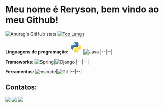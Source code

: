 # Meu nome é Reryson, bem vindo ao meu Github!

![Anurag's GitHub stats](https://github-readme-stats.vercel.app/api?username=rerysonn&show_icons=true&theme=radical)
[![Top Langs](https://github-readme-stats.vercel.app/api/top-langs/?username=rerysonn&theme=radical)](https://github.com/rerysonn/github-readme-stats)


**Linguagens de programação:**
<img title="Python" alt="Python" width="40px" src="https://raw.githubusercontent.com/devicons/devicon/master/icons/python/python-original.svg"/>|<img alt="Java" title="Java" width="40px" src="https://cdn.jsdelivr.net/gh/devicons/devicon/icons/java/java-original-wordmark.svg">
|--|--|

**Frameworks:**
<img title="Spring Boot" alt="Spring" width="40px" src="https://cdn.jsdelivr.net/gh/devicons/devicon/icons/spring/spring-original-wordmark.svg"/>|<img title="Django" alt="Django" width="40px" src="https://cdn.jsdelivr.net/gh/devicons/devicon@latest/icons/django/django-plain.svg">
|--|--|

**Ferramentas:**
<img title="Visual Studio Code" alt="vscode" width="40px" src="https://cdn.jsdelivr.net/gh/devicons/devicon/icons/vscode/vscode-original.svg"/>|<img title="Git" alt="Git" width="40px" src="https://cdn.jsdelivr.net/gh/devicons/devicon/icons/git/git-original.svg"/>
|--|--|
          
## Contatos:  
 <a href="https://www.linkedin.com/in/reryson-farinha" target="_blank"><img src="https://img.shields.io/badge/-LinkedIn-%230077B5?style=for-the-badge&logo=linkedin&logoColor=white" target="_blank"></a> 
 <a href = "mailto:rerysonfarinha1@gmail.com"><img src="https://img.shields.io/badge/-Gmail-%23333?style=for-the-badge&logo=gmail&logoColor=white" target="_blank"></a>
 <a href="https://instagram.com/rerysonn" target="_blank"><img src="https://img.shields.io/badge/-Instagram-%23E4405F?style=for-the-badge&logo=instagram&logoColor=white" target="_blank"></a>
    
  


